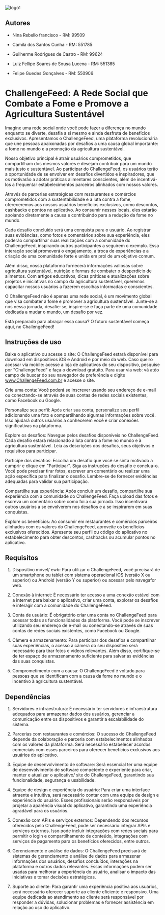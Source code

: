 
![logo1](https://github.com/ninarebello/GlobalSolution/assets/126873348/c3c448ac-21ce-4db8-ba59-ab984a4a0f06)


## Autores

- Nina Rebello francisco - RM: 99509

- Camila dos Santos Cunha - RM: 551785

- Guilherme Rodrigues de Castro - RM: 99624

- Luiz Fellipe Soares de Sousa Lucena - RM: 551365

- Felipe Guedes Gonçalves - RM: 550906


# ChallengeFeed: A Rede Social que Combate a Fome e Promove a Agricultura Sustentável

Imagine uma rede social onde você pode fazer a diferença no mundo enquanto se diverte, desafia a si mesmo e ainda desfruta de benefícios exclusivos. Apresentamos o ChallengeFeed, uma plataforma revolucionária que une pessoas apaixonadas por desafios a uma causa global importante: a fome no mundo e a promoção da agricultura sustentável.

Nosso objetivo principal é atrair usuários comprometidos, que compartilham dos mesmos valores e desejam contribuir para um mundo mais justo e sustentável. Ao participar do ChallengeFeed, os usuários terão a oportunidade de se envolver em desafios divertidos e inspiradores, que os motivarão a adotar práticas alimentares conscientes, além de incentivá-los a frequentar estabelecimentos parceiros alinhados com nossos valores.

Através de parcerias estratégicas com restaurantes e comércios comprometidos com a sustentabilidade e a luta contra a fome, ofereceremos aos nossos usuários benefícios exclusivos, como descontos, cashbacks e pontos no aplicativo. Ao consumir nesses locais, eles estarão apoiando diretamente a causa e contribuindo para a redução da fome no mundo.

Cada desafio concluído será uma conquista para o usuário. Ao registrar suas evidências, como fotos e comentários sobre sua experiência, eles poderão compartilhar suas realizações com a comunidade do ChallengeFeed, inspirando outros participantes a seguirem o exemplo. Essa interação social promoverá o engajamento, a troca de experiências e a criação de uma comunidade forte e unida em prol de um objetivo comum.

Além disso, nossa plataforma fornecerá informações valiosas sobre agricultura sustentável, nutrição e formas de combater o desperdício de alimentos. Com artigos educativos, dicas práticas e atualizações sobre projetos e iniciativas no campo da agricultura sustentável, queremos capacitar nossos usuários a fazerem escolhas informadas e conscientes.

O ChallengeFeed não é apenas uma rede social, é um movimento global que visa combater a fome e promover a agricultura sustentável. Junte-se a nós nessa jornada, desafie-se, inspire-se e faça parte de uma comunidade dedicada a mudar o mundo, um desafio por vez.

Está preparado para abraçar essa causa? O futuro sustentável começa aqui, no ChallengeFeed!


## Instruções de uso

Baixe o aplicativo ou acesse o site: O ChallengeFeed estará disponível para download em dispositivos iOS e Android e por meio da web. Caso queiro acessar via mobile: acesse a loja de aplicativos do seu dispositivo, pesquise por "ChallengeFeed" e faça o download gratuito.
Para usar via web: vá atéo campo de buscar do seu navegador de preferência e digite www.ChallengeFeed.com.br e acesse o site.

Crie uma conta: Você poderá se inscrever usando seu endereço de e-mail ou conectando-se através de suas contas de redes sociais existentes, como Facebook ou Google.

Personalize seu perfil: Após criar sua conta, personalize seu perfil adicionando uma foto e compartilhando algumas informações sobre você. Isso ajudará outros usuários a conhecerem você e criar conexões significativas na plataforma.

Explore os desafios: Navegue pelos desafios disponíveis no ChallengeFeed. Cada desafio estará relacionado à luta contra a fome no mundo e à agricultura sustentável. Leia as descrições dos desafios, seus objetivos e requisitos para participar.

Participe dos desafios: Escolha um desafio que você se sinta motivado a cumprir e clique em "Participar". Siga as instruções do desafio e conclua-o. Você pode precisar tirar fotos, escrever um comentário ou realizar uma ação específica para finalizar o desafio. Lembre-se de fornecer evidências adequadas para validar sua participação.

Compartilhe sua experiência: Após concluir um desafio, compartilhe sua experiência com a comunidade do ChallengeFeed. Faça upload das fotos e escreva um comentário sobre como foi a sua jornada. Isso incentivará outros usuários a se envolverem nos desafios e a se inspirarem em suas conquistas.

Explore os benefícios: Ao consumir em restaurantes e comércios parceiros alinhados com os valores do ChallengeFeed, aproveite os benefícios exclusivos oferecidos. Apresente seu perfil ou código do aplicativo no estabelecimento para obter descontos, cashbacks ou acumular pontos no aplicativo.


## Requisitos

1. Dispositivo móvel/ ewb: Para utilizar o ChallengeFeed, você precisará de um smartphone ou tablet com sistema operacional iOS (versão X ou superior) ou Android (versão Y ou superior) ou acessar pelo navegafor web.


2. Conexão à internet: É necessário ter acesso a uma conexão estável com a internet para baixar o aplicativo, criar uma conta, explorar os desafios e interagir com a comunidade do ChallengeFeed.

3. Conta de usuário: É obrigatório criar uma conta no ChallengeFeed para acessar todas as funcionalidades da plataforma. Você pode se inscrever utilizando seu endereço de e-mail ou conectando-se através de suas contas de redes sociais existentes, como Facebook ou Google.

4. Câmera e armazenamento: Para participar dos desafios e compartilhar suas experiências, o acesso à câmera do seu dispositivo será necessário para tirar fotos e vídeos relevantes. Além disso, certifique-se de ter espaço de armazenamento suficiente para salvar as evidências das suas conquistas.

5. Comprometimento com a causa: O ChallengeFeed é voltado para pessoas que se identificam com a causa da fome no mundo e o incentivo à agricultura sustentável.


## Dependências

1. Servidores e infraestrutura: É necessário ter servidores e infraestrutura adequados para armazenar dados dos usuários, gerenciar a comunicação entre os dispositivos e garantir a escalabilidade do sistema.

2. Parcerias com restaurantes e comércios: O sucesso do ChallengeFeed depende da colaboração e parceria com estabelecimentos alinhados com os valores da plataforma. Será necessário estabelecer acordos comerciais com esses parceiros para oferecer benefícios exclusivos aos usuários do aplicativo.

3. Equipe de desenvolvimento de software: Será essencial ter uma equipe de desenvolvimento de software competente e experiente para criar, manter e atualizar o aplicativo/ site do ChallengeFeed, garantindo sua funcionalidade, segurança e usabilidade.

4. Equipe de design e experiência do usuário: Para criar uma interface atraente e intuitiva, será necessário contar com uma equipe de design e experiência do usuário. Esses profissionais serão responsáveis por projetar a aparência visual do aplicativo, garantindo uma experiência agradável para os usuários.

5. Conexão com APIs e serviços externos: Dependendo dos recursos oferecidos pelo ChallengeFeed, pode ser necessário integrar APIs e serviços externos. Isso pode incluir integrações com redes sociais para permitir o login e compartilhamento de conteúdo, integrações com serviços de pagamento para os benefícios oferecidos, entre outros.

6. Gerenciamento e análise de dados: O ChallengeFeed precisará de sistemas de gerenciamento e análise de dados para armazenar informações dos usuários, desafios concluídos, interações na plataforma e outros dados relevantes. Essas informações podem ser usadas para melhorar a experiência do usuário, analisar o impacto das iniciativas e tomar decisões estratégicas.

7. Suporte ao cliente: Para garantir uma experiência positiva aos usuários, será necessário oferecer suporte ao cliente eficiente e responsivo. Uma equipe dedicada ao atendimento ao cliente será responsável por responder a dúvidas, solucionar problemas e fornecer assistência em relação ao uso do aplicativo.

